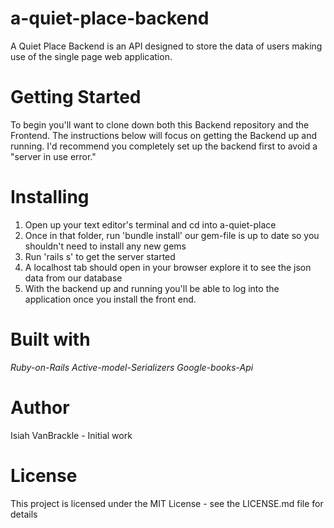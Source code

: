 # a-quiet-place-backend

A Quiet Place Backend is an API designed to store the data of users making use of the single page web application. 

# Getting Started
To begin you'll want to clone down both this Backend repository and the Frontend. The instructions below will focus on getting the Backend up and running.  I'd recommend you completely set up the backend first to avoid a "server in use error."

# Installing
1. Open up your text editor's terminal and cd into a-quiet-place
2. Once in that folder, run 'bundle install' our gem-file is up to date so you shouldn't need to install any new gems
3. Run 'rails s' to get the server started
4. A localhost tab should open in your browser explore it to see the json data from our database
5. With the backend up and running you'll be able to log into the application once you install the front end.

# Built with
*Ruby-on-Rails*
*Active-model-Serializers*
*Google-books-Api*


# Author
Isiah VanBrackle - Initial work


# License
This project is licensed under the MIT License - see the LICENSE.md file for details
